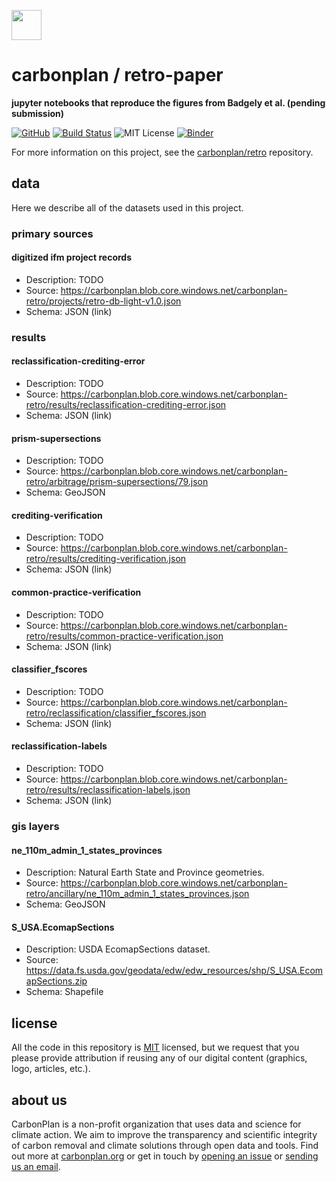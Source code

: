 <img
  src="https://carbonplan-assets.s3.amazonaws.com/monogram/dark-small.png"
  height="48"
/>

# carbonplan / retro-paper

**jupyter notebooks that reproduce the figures from Badgely et al. (pending submission)**

[![GitHub][github-badge]][github]
[![Build Status]][actions]
![MIT License][]
[![Binder](https://mybinder.org/badge_logo.svg)](https://mybinder.org/v2/gh/carbonplan/retro-paper/main?urlpath=lab)

[github]: https://github.com/carbonplan/retro-paper
[github-badge]: https://badgen.net/badge/-/github?icon=github&label
[build status]: https://github.com/carbonplan/retro-paper/actions/workflows/main.yaml/badge.svg
[actions]: https://github.com/carbonplan/retro-paper/actions/workflows/main.yaml
[mit license]: https://badgen.net/badge/license/MIT/blue

For more information on this project, see the [carbonplan/retro](https://github.com/carbonplan/retro) repository.

## data

Here we describe all of the datasets used in this project.

### primary sources

#### digitized ifm project records

- Description: TODO
- Source: https://carbonplan.blob.core.windows.net/carbonplan-retro/projects/retro-db-light-v1.0.json
- Schema: JSON (link)

### results

#### reclassification-crediting-error

- Description: TODO
- Source: https://carbonplan.blob.core.windows.net/carbonplan-retro/results/reclassification-crediting-error.json
- Schema: JSON (link)

#### prism-supersections

- Description: TODO
- Source: https://carbonplan.blob.core.windows.net/carbonplan-retro/arbitrage/prism-supersections/79.json
- Schema: GeoJSON

#### crediting-verification

- Description: TODO
- Source: https://carbonplan.blob.core.windows.net/carbonplan-retro/results/crediting-verification.json
- Schema: JSON (link)

#### common-practice-verification

- Description: TODO
- Source: https://carbonplan.blob.core.windows.net/carbonplan-retro/results/common-practice-verification.json
- Schema: JSON (link)

#### classifier_fscores

- Description: TODO
- Source: https://carbonplan.blob.core.windows.net/carbonplan-retro/reclassification/classifier_fscores.json
- Schema: JSON (link)

#### reclassification-labels

- Description: TODO
- Source: https://carbonplan.blob.core.windows.net/carbonplan-retro/results/reclassification-labels.json
- Schema: JSON (link)

### gis layers

#### ne_110m_admin_1_states_provinces

- Description: Natural Earth State and Province geometries.
- Source: https://carbonplan.blob.core.windows.net/carbonplan-retro/ancillary/ne_110m_admin_1_states_provinces.json
- Schema: GeoJSON

#### S_USA.EcomapSections

- Description: USDA EcomapSections dataset.
- Source: https://data.fs.usda.gov/geodata/edw/edw_resources/shp/S_USA.EcomapSections.zip
- Schema: Shapefile

## license

All the code in this repository is [MIT](https://choosealicense.com/licenses/mit/) licensed, but we request that you please provide attribution if reusing any of our digital content (graphics, logo, articles, etc.).

## about us

CarbonPlan is a non-profit organization that uses data and science for climate action. We aim to improve the transparency and scientific integrity of carbon removal and climate solutions through open data and tools. Find out more at [carbonplan.org](https://carbonplan.org/) or get in touch by [opening an issue](https://github.com/carbonplan/retro-paper/issues/new) or [sending us an email](mailto:hello@carbonplan.org).
